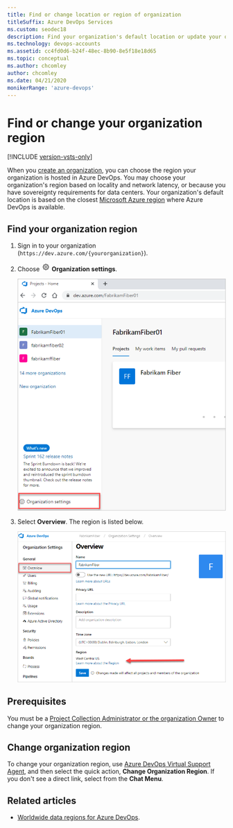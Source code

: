 ```yaml
---
title: Find or change location or region of organization 
titleSuffix: Azure DevOps Services
ms.custom: seodec18
description: Find your organization's default location or update your organization region in Azure DevOps.
ms.technology: devops-accounts
ms.assetid: cc4fd0d6-b24f-48ec-8b90-8e5f18e18d65
ms.topic: conceptual
ms.author: chcomley
author: chcomley
ms.date: 04/21/2020
monikerRange: 'azure-devops'
---
```


# Find or change your organization region

[!INCLUDE [version-vsts-only](../../includes/version-vsts-only.md)]

When you [create an organization](create-organization.md), you can choose the region your organization is hosted in Azure DevOps. You may choose your organization's region based on locality and network latency, or because you have sovereignty requirements for data centers. Your organization's default location is based on the closest [Microsoft Azure region](https://azure.microsoft.com/regions) where Azure DevOps is available.

## Find your organization region

1. Sign in to your organization (```https://dev.azure.com/{yourorganization}```).

2. Choose ![gear icon](../../media/icons/gear-icon.png) **Organization settings**.

   ![Choose the gear icon, Organization settings](../../media/settings/open-admin-settings-vert.png)
3. Select **Overview**. The region is listed below.

   ![Find the region under the organization settings](media/change-organization-location/organization-settings-region.png)

## Prerequisites

You must be a [Project Collection Administrator or the organization Owner](../security/lookup-organization-owner-admin.md) to change your organization region.

## Change organization region

To change your organization region, use [Azure DevOps Virtual Support Agent](https://azuredevopsvirtualagent.azurewebsites.net/), and then select the quick action, **Change Organization Region**. If you don't see a direct link, select from the **Chat Menu**.

## Related articles

- [Worldwide data regions for Azure DevOps](../security/data-location.md).

